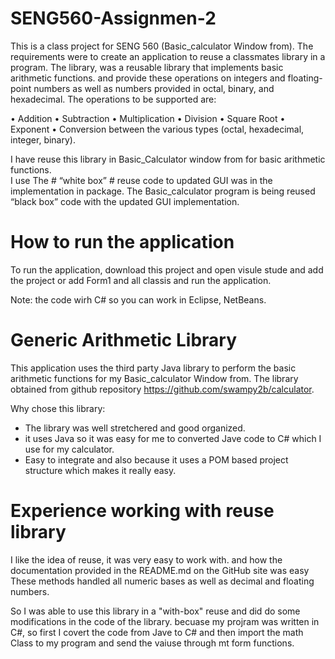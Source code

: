 # SENG560-Assignmen-2

This is a class project for SENG 560 (Basic_calculator Window from). 
The requirements were to create an application to reuse a classmates library in a program. 
The library, was a reusable library that implements basic arithmetic functions. 
and provide these operations on integers and floating-point numbers as well as numbers provided in octal, binary, and hexadecimal. 
The operations to be supported are: 

•	Addition 
•	Subtraction 
•	Multiplication 
•	Division 
•	Square Root 
•	Exponent 
•	Conversion between the various types (octal, hexadecimal, integer, binary).

I have reuse this library in Basic_Calculator window from for basic arithmetic functions.  
I use The # “white box” # reuse code to updated GUI was in the implementation in package. 
The Basic_calculator program is being reused “black box” code with the updated GUI implementation.

# How to run the application

To run the application, download this project and open visule stude and add the project or add Form1 and all classis and run the application.

Note: the code wirh C# so you can work in Eclipse, NetBeans.

# Generic Arithmetic Library

This application uses the third party Java library to perform the basic arithmetic functions for my Basic_calculator Window from. The library obtained from github repository https://github.com/swampy2b/calculator.

Why chose this library:
- The library was well stretchered and good organized. 
- it uses Java so it was easy for me to converted Jave code to C# which I use for my calculator.
- Easy to integrate and also because it uses a POM based project structure which makes it really easy.

# Experience working with reuse library 

I like the idea of reuse, it was very easy to work with. and how the documentation provided in the README.md on the GitHub site was easy These methods handled all numeric bases as well as decimal and floating numbers.

So I was able to use this library in a "with-box" reuse and did do some modifications in the code of the library. becuase my projram was written in C#, so first I covert the code from Jave to C# and then import the math Class to my program and send the vaiuse through mt form functions.
